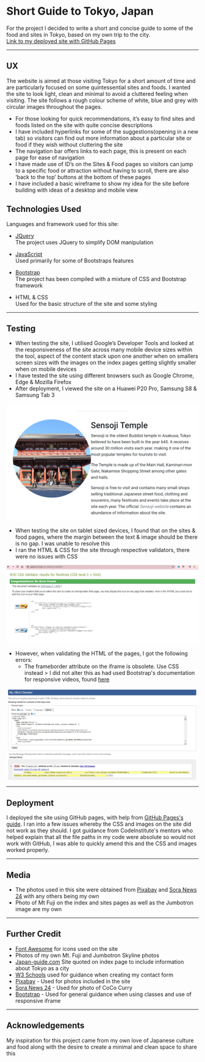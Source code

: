 # Short Guide to Tokyo, Japan

For the project I decided to write a short and concise guide to some of the food and sites in Tokyo, based on my own trip to the city.  
 [Link to my deployed site with GitHub Pages](http://chloe-o.github.io/ms-project-one)

---

## UX

The website is aimed at those visiting Tokyo for a short amount of time and are particularly focused on some quintessential sites and foods.
I wanted the site to look light, clean and minimal to avoid a cluttered feeling when visiting. The site follows a rough colour scheme of white, blue and grey with circular images throughout the pages.

- For those looking for quick recommendations, it’s easy to find sites and foods listed on the site with quite concise descriptions
- I have included hyperlinks for some of the suggestions(opening in a new tab) so visitors can find out more information about a particular site or food if they wish without cluttering the site
- The navigation bar offers links to each page, this is present on each page for ease of navigation
- I have made use of ID’s on the Sites & Food pages so visitors can jump to a specific food or attraction without having to scroll, there are also ‘back to the top’ buttons at the bottom of these pages
- I have included a basic wireframe to show my idea for the site before building with ideas of a desktop and mobile view

## Technologies Used

Languages and framework used for this site:

- [JQuery](https://jquery.com/)  
  The project uses JQuery to simplify DOM manipulation

- [JavaScript](https://www.javascript.com/)  
  Used primarily for some of Bootstraps features

- [Bootstrap](https://getbootstrap.com/)  
  The project has been compiled with a mixture of CSS and Bootstrap framework

- HTML & CSS  
  Used for the basic structure of the site and some styling

---

## Testing

- When testing the site, I utilised Google’s Developer Tools and looked at the responsiveness of the site across many mobile device sizes within the tool, aspect of the content stack upon one another when on smallers screen sizes with the images on the index pages getting slightly smaller when on mobile devices
- I have tested the site using different browsers such as Google Chrome, Edge & Mozilla Firefox
- After deployment, I viewed the site on a Huawei P20 Pro, Samsung S8 & Samsung Tab 3

![View on Tablet](./assets/readme-media/sitesnippet.png)

- When testing the site on tablet sized devices, I found that on the sites & food pages, where the margin between the text & image should be there is no gap. I was unable to resolve this
- I ran the HTML & CSS for the site through respective validators, there were no issues with CSS

![CSS Validator](./assets/readme-media/cssvalidated.jpg)

- However, when validating the HTML of the pages, I got the following errors:
  - The frameborder attribute on the iframe is obsolete. Use CSS instead > I did not alter this as had used Bootstrap's documentation for responsive videos, found [here](https://getbootstrap.com/docs/4.0/utilities/embed/)

![Index Page HTML](./assets/readme-media/htmlvalidated.jpg)

---

## Deployment

I deployed the site using GitHub pages, with help from [GitHub Pages's guide](https://pages.github.com/). I ran into a few issues whereby the CSS and images on the site did not work as they should. I got guidance from CodeInstitute's mentors who helped explain that all the file paths in my code were absolute so would not work with GitHub, I was able to quickly amend this and the CSS and images worked properly.

---

## Media

- The photos used in this site were obtained from [Pixabay](https://pixabay.com/) and [Sora News 24](https://soranews24.com/) with any others being my own
- Photo of Mt Fuji on the index and sites pages as well as the Jumbotron image are my own

---

## Further Credit

- [Font Awesome](https://fontawesome.com/) for icons used on the site
- Photos of my own Mt. Fuji and Jumbotron Skyline photos
- [Japan-guide.com](https://www.japan-guide.com/) Site quoted on index page to include information about Tokyo as a city
- [W3 Schools](https://www.w3schools.com/) used for guidance when creating my contact form
- [Pixabay](https://pixabay.com/) - Used for photos included in the site
- [Sora News 24](https://soranews24.com/) - Used for photo of CoCo Curry
- [Bootstrap](https://getbootstrap.com/) - Used for general guidance when using classes and use of responsive iframe

---

## Acknowledgements

My inspiration for this project came from my own love of Japanese culture and food along with the desire to create a minimal and clean space to share this
